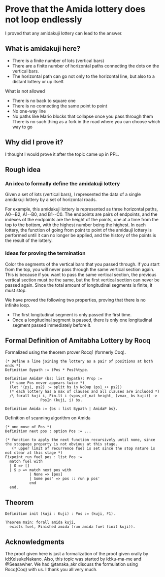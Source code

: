 # Prove that the Amida lottery does not loop endlessly

I proved that any amidakuji lottery can lead to the answer.

## What is amidakuji here?

* There is a finite number of lots (vertical bars)
* There are a finite number of horizontal paths connecting the dots on the vertical bars.
* The horizontal path can go not only to the horizontal line, but also to a distant lottery or up itself.

What is not allowed

* There is no back to square one
* There is no connecting the same point to point
* No one-way line
* No paths like Mario blocks that collapse once you pass through them
There is no such thing as a fork in the road where you can choose which way to go

## Why did I prove it?

I thought I would prove it after the topic came up in PPL.

## Rough idea

### An idea to formally define the amidakuji lottery

Given a set of lots (vertical bars), I represented the data of a single amidakuji lottery by a set of horizontal roads.

For example, this amidakuji lottery is represented as three horizontal paths, A0--B2, A1--B0, and B1--C0. The endpoints are pairs of endpoints, and the indexes of the endpoints are the height of the points, one at a time from the top to the bottom, with the highest number being the highest. In each lottery, the function of going from point to point of the amidauji lottery is performed until it can no longer be applied, and the history of the points is the result of the lottery.

### Ideas for proving the termination

Color the segments of the vertical bars that you passed through. If you start from the top, you will never pass through the same vertical section again. This is because if you want to pass the same vertical section, the previous vertical section must be the same, but the first vertical section can never be passed again. Since the total amount of longitudinal segments is finite, it must stop.

We have proved the following two properties, proving that there is no infinite loop.

* The first longitudinal segment is only passed the first time.
* Once a longitudinal segment is passed, there is only one longitudinal segment passed immediately before it.

## Formal Definition of Amitabha Lottery by Rocq

Formalized using the theorem prover Rocq1 (formerly Coq).

```coq
(* Define a line joining the lottery as a pair of positions at both ends *)
Definition Bypath := (Pos * Pos)%type.

Definition AmidaP (bs: list Bypath): Prop :=
  (* same Pos never appears twice *)
  (let '(ps1, ps2) := split bs in NoDup (ps1 ++ ps2))
  (* each lottery has a max of clauses and all clauses are included *)
  /\ forall kuji i, Fin.lt i (vpos_of_nat height_ (vmax_ bs kuji)) ->
                PosIn (kuji, i) bs.

Definition Amida := {bs : list Bypath | AmidaP bs}.
```

Definition of scanning algorithm on Amida

```coq
(* one move of Pos *)
Definition next pos : option Pos := ...

(* function to apply the next function recursively until none, since the stoppage property is not obvious at this stage.
   (* upper limit of recurrence fuel is set since the stop nature is not clear at this stage *)
Fixpoint run fuel pos : list Pos :=
  match fuel with
  | O => []
  | S p => match next pos with
           | None => [pos]
           | Some pos' => pos :: run p pos'
           end
  end.
```

## Theorem

```coq
Definition init (kuji : Kuji) : Pos := (kuji, F1).

Theorem main: forall amida kuji,
  exists fuel, Finished amida (run amida fuel (init kuji)).
```

## Acknowledgments

The proof given here is just a formalization of the proof given orally by id:KeisukeNakano. Also, this topic was started by id:ku-ma-me and @Seasawher. We had @tanaka_akr discuss the formulation using Rocq(Coq) with us. I thank you all very much.
